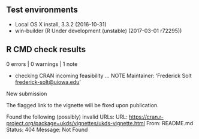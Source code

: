 ## Test environments
* Local OS X install, 3.3.2 (2016-10-31)
* win-builder (R Under development (unstable) (2017-03-01 r72295))

## R CMD check results
0 errors | 0 warnings | 1 note

* checking CRAN incoming feasibility ... NOTE
Maintainer: ‘Frederick Solt <frederick-solt@uiowa.edu>’

New submission

The flagged link to the vignette will be fixed upon publication.

Found the following (possibly) invalid URLs:
URL: https://cran.r-project.org/package=ukds/vignettes/ukds-vignette.html
From: README.md
Status: 404
Message: Not Found
